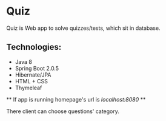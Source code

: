 # Quiz
Quiz is Web app to solve quizzes/tests, which sit in database. 

## Technologies:
* Java 8
* Spring Boot 2.0.5
* Hibernate/JPA
* HTML + CSS
* Thymeleaf

** If app is running homepage's url is *localhost:8080* **

 There client can choose questions' category.


